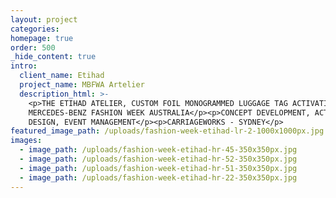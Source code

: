 ```yaml
---
layout: project
categories:
homepage: true
order: 500
_hide_content: true
intro:
  client_name: Etihad
  project_name: MBFWA Artelier
  description_html: >-
    <p>THE ETIHAD ATELIER, CUSTOM FOIL MONOGRAMMED LUGGAGE TAG ACTIVATION AT
    MERCEDES-BENZ FASHION WEEK AUSTRALIA</p><p>CONCEPT DEVELOPMENT, ACTIVATION
    DESIGN, EVENT MANAGEMENT</p><p>CARRIAGEWORKS - SYDNEY</p>
featured_image_path: /uploads/fashion-week-etihad-lr-2-1000x1000px.jpg
images:
  - image_path: /uploads/fashion-week-etihad-hr-45-350x350px.jpg
  - image_path: /uploads/fashion-week-etihad-hr-52-350x350px.jpg
  - image_path: /uploads/fashion-week-etihad-hr-51-350x350px.jpg
  - image_path: /uploads/fashion-week-etihad-hr-22-350x350px.jpg
---
```

